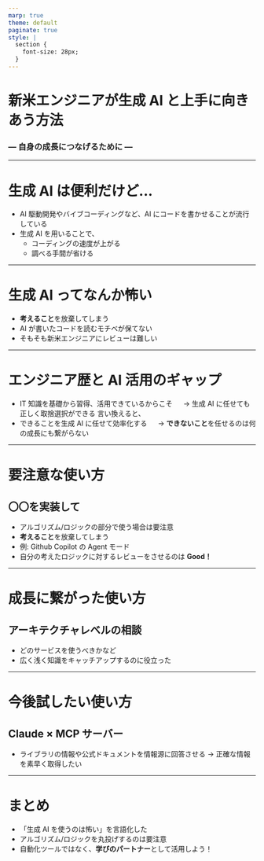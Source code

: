```yaml
---
marp: true
theme: default
paginate: true
style: |
  section {
    font-size: 28px;
  }
---
```


# 新米エンジニアが生成 AI と上手に向きあう方法

### ― 自身の成長につなげるために ―

---

# 生成 AI は便利だけど...

- AI 駆動開発やバイブコーディングなど、AI にコードを書かせることが流行している
- 生成 AI を用いることで、
  - コーディングの速度が上がる
  - 調べる手間が省ける

---

# 生成 AI ってなんか怖い

- **考えること**を放棄してしまう
- AI が書いたコードを読むモチベが保てない
- そもそも新米エンジニアにレビューは難しい

---

# エンジニア歴と AI 活用のギャップ

- IT 知識を基礎から習得、活用できているからこそ
  　 → 生成 AI に任せても正しく取捨選択ができる
  言い換えると、
- できることを生成 AI に任せて効率化する
  　 → **できないこと**を任せるのは何の成長にも繋がらない

---

# 要注意な使い方

## 〇〇を実装して

- アルゴリズム/ロジックの部分で使う場合は要注意
- **考えること**を放棄してしまう
- 例: Github Copilot の Agent モード
- 自分の考えたロジックに対するレビューをさせるのは **Good！**

---

# 成長に繋がった使い方

## アーキテクチャレベルの相談

- どのサービスを使うべきかなど
- 広く浅く知識をキャッチアップするのに役立った

---

# 今後試したい使い方

## Claude × MCP サーバー

- ライブラリの情報や公式ドキュメントを情報源に回答させる
  → 正確な情報を素早く取得したい

---

# まとめ

- 「生成 AI を使うのは怖い」を言語化した
- アルゴリズム/ロジックを丸投げするのは要注意
- 自動化ツールではなく、**学びのパートナー**として活用しよう！
